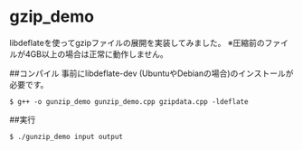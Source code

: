 # gzip_demo
libdeflateを使ってgzipファイルの展開を実装してみました。
※圧縮前のファイルが4GB以上の場合は正常に動作しません。

##コンパイル
事前にlibdeflate-dev (UbuntuやDebianの場合)のインストールが必要です。
```
$ g++ -o gunzip_demo gunzip_demo.cpp gzipdata.cpp -ldeflate
```

##実行
```
$ ./gunzip_demo input output
```
